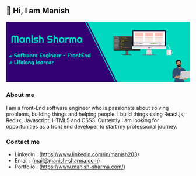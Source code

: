 ## 👋 Hi, I am Manish 

![About Me](https://github.com/Manishsharma203/Manishsharma203/blob/master/assets/about-me.png)

### About me

I am a front-End software engineer who is passionate about solving problems, building things and helping people. I build things using React.js, Redux, Javascript, HTML5 and CSS3. Currently I am looking for opportunities as a front end developer to start my professional journey.

### Contact me

* Linkedin : (https://www.linkedin.com/in/manish203)
* Email : (mail@manish-sharma.com)
* Portfolio : (https://www.manish-sharma.com/)

